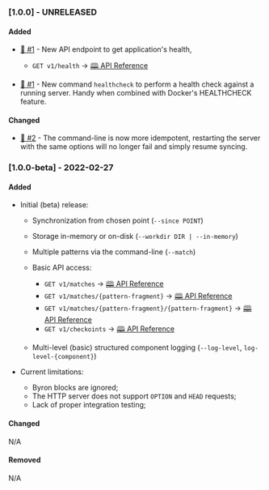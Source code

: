 ### [1.0.0] - UNRELEASED

#### Added

- [📌 #1](https://github.com/CardanoSolutions/kupo/issues/1) - New API endpoint to get application's health, 
  - `GET v1/health` → [🕮  API Reference](https://cardanosolutions.github.io/kupo/#operation/getHealth)

- [📌 #1](https://github.com/CardanoSolutions/kupo/issues/1) - New command `healthcheck` to perform a health check against a running server. Handy when combined with Docker's HEALTHCHECK feature.

#### Changed

- [📌 #2](https://github.com/CardanoSolutions/kupo/issues/2) - The command-line is now more idempotent, restarting the server with the same options will no longer fail and simply resume syncing.

### [1.0.0-beta] - 2022-02-27

#### Added

- Initial (beta) release:
  - Synchronization from chosen point (`--since POINT`)

  - Storage in-memory or on-disk (`--workdir DIR | --in-memory`)

  - Multiple patterns via the command-line (`--match`)

  - Basic API access:
    - `GET v1/matches` → [🕮  API Reference](https://cardanosolutions.github.io/kupo/#operation/getAllMatches)
    - `GET v1/matches/{pattern-fragment}` → [🕮  API Reference](https://cardanosolutions.github.io/kupo/#operation/getMatchesUnary)
    - `GET v1/matches/{pattern-fragment}/{pattern-fragment}` → [🕮  API Reference](https://cardanosolutions.github.io/kupo/#operation/getMatches2Ary)
    - `GET v1/checkoints` → [🕮  API Reference](https://cardanosolutions.github.io/kupo/#operation/getCheckpoints)

  - Multi-level (basic) structured component logging (`--log-level`, `log-level-{component}`)

- Current limitations:
  
  - Byron blocks are ignored;
  - The HTTP server does not support `OPTION` and `HEAD` requests;
  - Lack of proper integration testing;

#### Changed

N/A

#### Removed

N/A
